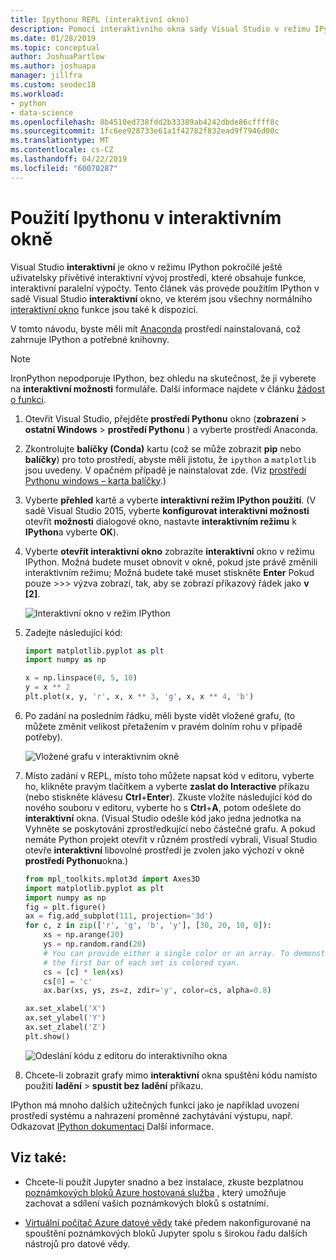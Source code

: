 ```yaml
---
title: Ipythonu REPL (interaktivní okno)
description: Pomocí interaktivního okna sady Visual Studio v režimu IPython pro uživatelsky přívětivé interaktivní vývojové prostředí nabízející funkce, interaktivní paralelní výpočty.
ms.date: 01/28/2019
ms.topic: conceptual
author: JoshuaPartlow
ms.author: joshuapa
manager: jillfra
ms.custom: seodec18
ms.workload:
- python
- data-science
ms.openlocfilehash: 8b4510ed738fdd2b33389ab4242dbde86cffff8c
ms.sourcegitcommit: 1fc6ee928733e61a1f42782f832ead9f7946d00c
ms.translationtype: MT
ms.contentlocale: cs-CZ
ms.lasthandoff: 04/22/2019
ms.locfileid: "60070287"
---
```

# <a name="use-ipython-in-the-interactive-window"></a>Použití Ipythonu v interaktivním okně

Visual Studio **interaktivní** je okno v režimu IPython pokročilé ještě uživatelsky přívětivé interaktivní vývoj prostředí, které obsahuje funkce, interaktivní paralelní výpočty. Tento článek vás provede použitím IPython v sadě Visual Studio **interaktivní** okno, ve kterém jsou všechny normálního [interaktivní okno](python-interactive-repl-in-visual-studio.md) funkce jsou také k dispozici.

V tomto návodu, byste měli mít [Anaconda](https://www.continuum.io) prostředí nainstalovaná, což zahrnuje IPython a potřebné knihovny.

> [!Note]
> IronPython nepodporuje IPython, bez ohledu na skutečnost, že ji vyberete na **interaktivní možnosti** formuláře. Další informace najdete v článku [žádost o funkci](https://github.com/Microsoft/PTVS/issues/84).

1. Otevřít Visual Studio, přejděte **prostředí Pythonu** okno (**zobrazení** > **ostatní Windows** > **prostředí Pythonu** ) a vyberte prostředí Anaconda.

2. Zkontrolujte **balíčky (Conda)** kartu (což se může zobrazit **pip** nebo **balíčky**) pro toto prostředí, abyste měli jistotu, že `ipython` a `matplotlib` jsou uvedeny. V opačném případě je nainstalovat zde. (Viz [prostředí Pythonu windows – karta balíčky](python-environments-window-tab-reference.md).)

3. Vyberte **přehled** kartě a vyberte **interaktivní režim IPython použití**. (V sadě Visual Studio 2015, vyberte **konfigurovat interaktivní možnosti** otevřít **možnosti** dialogové okno, nastavte **interaktivním režimu** k **IPython**a vyberte **OK**).

4. Vyberte **otevřít interaktivní okno** zobrazíte **interaktivní** okno v režimu IPython. Možná budete muset obnovit v okně, pokud jste právě změnili interaktivním režimu; Možná budete také muset stiskněte **Enter** Pokud pouze >>> výzva zobrazí, tak, aby se zobrazí příkazový řádek jako **v [2]**.

    ![Interaktivní okno v režim IPython](media/ipython-repl-03.png)

5. Zadejte následující kód:

   ```python
   import matplotlib.pyplot as plt
   import numpy as np

   x = np.linspace(0, 5, 10)
   y = x ** 2
   plt.plot(x, y, 'r', x, x ** 3, 'g', x, x ** 4, 'b')
   ```

6. Po zadání na posledním řádku, měli byste vidět vložené grafu, (to můžete změnit velikost přetažením v pravém dolním rohu v případě potřeby).

    ![Vložené grafu v interaktivním okně](media/ipython-repl-04.png)

7. Místo zadání v REPL, místo toho můžete napsat kód v editoru, vyberte ho, klikněte pravým tlačítkem a vyberte **zaslat do Interactive** příkazu (nebo stiskněte klávesu **Ctrl**+**Enter**). Zkuste vložíte následující kód do nového souboru v editoru, vyberte ho s **Ctrl**+**A**, potom odešlete do **interaktivní** okna. (Visual Studio odešle kód jako jedna jednotka na Vyhněte se poskytování zprostředkující nebo částečné grafu. A pokud nemáte Python projekt otevřít v různém prostředí vybrali, Visual Studio otevře **interaktivní** libovolné prostředí je zvolen jako výchozí v okně **prostředí Pythonu**okna.)

    ```python
    from mpl_toolkits.mplot3d import Axes3D
    import matplotlib.pyplot as plt
    import numpy as np
    fig = plt.figure()
    ax = fig.add_subplot(111, projection='3d')
    for c, z in zip(['r', 'g', 'b', 'y'], [30, 20, 10, 0]):
        xs = np.arange(20)
        ys = np.random.rand(20)
        # You can provide either a single color or an array. To demonstrate this,
        # the first bar of each set is colored cyan.
        cs = [c] * len(xs)
        cs[0] = 'c'
        ax.bar(xs, ys, zs=z, zdir='y', color=cs, alpha=0.8)

    ax.set_xlabel('X')
    ax.set_ylabel('Y')
    ax.set_zlabel('Z')
    plt.show()
    ```

    ![Odeslání kódu z editoru do interaktivního okna](media/ipython-repl-05.png)

8. Chcete-li zobrazit grafy mimo **interaktivní** okna spuštění kódu namísto použití **ladění** > **spustit bez ladění** příkazu.

IPython má mnoho dalších užitečných funkcí jako je například uvození prostředí systému a nahrazení proměnné zachytávání výstupu, např. Odkazovat [IPython dokumentaci](https://ipython.org/documentation.html) Další informace.

## <a name="see-also"></a>Viz také:

- Chcete-li použít Jupyter snadno a bez instalace, zkuste bezplatnou [poznámkových bloků Azure hostovaná služba](https://notebooks.azure.com/) , který umožňuje zachovat a sdílení vašich poznámkových bloků s ostatními.

- [Virtuální počítač Azure datové vědy](/azure/machine-learning/data-science-virtual-machine/overview) také předem nakonfigurované na spouštění poznámkových bloků Jupyter spolu s širokou řadu dalších nástrojů pro datové vědy.
